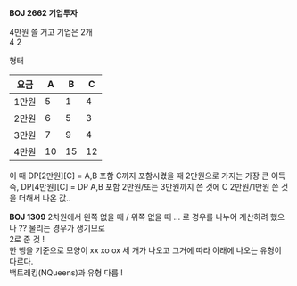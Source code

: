 **BOJ 2662 기업투자**

4만원 쓸 거고  기업은 2개   
4             2   

형태   

| 요금  | A  | B  | C  |
|-----|----|----|----|
| 1만원 | 5  | 1  | 4  |
| 2만원 | 6  | 5  | 3  |
| 3만원 | 7  | 9  | 4  |  
| 4만원 | 10 | 15 | 12 |  

이 때 DP[2만원][C] = A,B 포함 C까지 포함시켰을 때 2만원으로 가지는 가장 큰 이득   
즉, DP[4만원][C] = DP A,B 포함 2만원/또는 3만원까지 쓴 것에 C 2만원/1만원 쓴 것을 더해서 나온 값..

**BOJ 1309**
2차원에서 왼쪽 없을 때 / 위쪽 없을 때 ... 로 경우를 나누어 계산하려 했으나 ?? 물리는 경우가 생기므로   
2로 준 것 !   
한 행을 기준으로 모양이 xx xo ox 세 개가 나오고 그거에 따라 아래에 나오는 유형이 다르다.   
백트래킹(NQueens)과 유형 다름 !   
